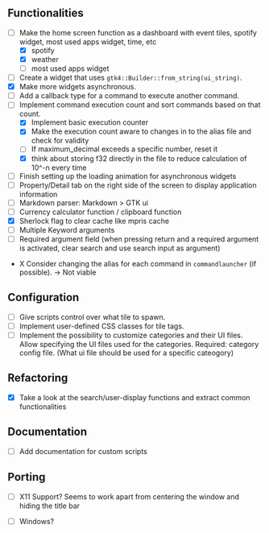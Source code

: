 ## Functionalities
- [ ] Make the home screen function as a dashboard with event tiles, spotify widget, most used apps widget, time, etc
    - [x] spotify 
    - [x] weather
    - [ ] most used apps widget
- [ ] Create a widget that uses `gtk4::Builder::from_string(ui_string)`.
- [x] Make more widgets asynchronous.
- [ ] Add a callback type for a command to execute another command.
- [ ] Implement command execution count and sort commands based on that count.
    - [x] Implement basic execution counter
    - [x] Make the execution count aware to changes in to the alias file and check for validity
    - [ ] If maximum_decimal exceeds a specific number, reset it
    - [x] think about storing f32 directly in the file to reduce calculation of 10^-n every time
- [ ] Finish setting up the loading animation for asynchronous widgets
- [ ] Property/Detail tab on the right side of the screen to display application information
- [ ] Markdown parser: Markdown > GTK ui
- [ ] Currency calculator function / clipboard function
- [x] Sherlock flag to clear cache like mpris cache
- [ ] Multiple Keyword arguments
- [ ] Required argument field (when pressing return and a required argument is activated, clear search and use search input as argument)

- X Consider changing the alias for each command in `commandlauncher` (if possible). -> Not viable

## Configuration
- [ ] Give scripts control over what tile to spawn.
- [ ] Implement user-defined CSS classes for tile tags.
- [ ] Implement the possibility to customize categories and their UI files. Allow specifying the UI files used for the categories. Required: category config file. (What ui file should be used for a specific cateogory)

## Refactoring
- [x] Take a look at the search/user-display functions and extract common functionalities

## Documentation
- [ ] Add documentation for custom scripts

## Porting
- [ ] X11 Support? Seems to work apart from centering the window and hiding the title bar
- [ ] Windows? 

